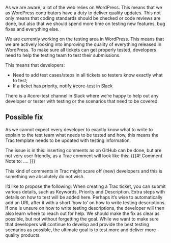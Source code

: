 As we are aware, a lot of the web relies on WordPress. This means that we as WordPress contributors have a duty to deliver quality updates. This not only means that coding standards should be checked or code reviews are done, but also that we should spend more time on testing new features, bug fixes and everything else.

We are currently working on the testing area in WordPress. This means that we are actively looking into improving the quality of everything released in WordPress. To make sure all tickets can get properly tested, developers need to help the testing team to test their submissions.

This means that developers:
- Need to add test cases/steps in all tickets so testers know exactly what to test;
- If a ticket has priority, notify #core-test in Slack

There is a #core-test channel in Slack where we’re happy to help out any developer or tester with testing or the scenarios that need to be covered.

## Possible fix
As we cannot expect every developer to exactly know what to write to explain to the test team what needs to be tested and how, this means the Trac template needs to be updated with testing information.

The issue is in this: inserting comments as on GitHub can be done, but are not very user friendly, as a Trac comment will look like this:
{{{#! Comment
Note to: ....
}}}

This kind of comments in Trac might scare off (new) developers and this is something we absolutely do not wish.

I’d like to propose the following:
When creating a Trac ticket, you can submit various details, such as Keywords, Priority and Description. Extra steps with details on how to test will be added here. Perhaps it’s wise to automatically add an URL after it with a short ‘how to’ on how to write testing descriptions. If one is unsure on how to write testing descriptions, the developer will then also learn where to reach out for help.
We should make the fix as clear as possible, but not without forgetting the goal. While we want to make sure that developers will continue to develop and provide the best testing scenarios as possible, the ultimate goal is to test more and deliver more quality products.
